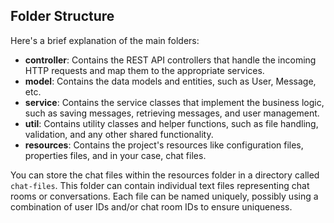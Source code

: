 ## Folder Structure

Here's a brief explanation of the main folders:

- **controller**: Contains the REST API controllers that handle the incoming HTTP requests and map them to the appropriate services.
- **model**: Contains the data models and entities, such as User, Message, etc.
- **service**: Contains the service classes that implement the business logic, such as saving messages, retrieving messages, and user management.
- **util**: Contains utility classes and helper functions, such as file handling, validation, and any other shared functionality.
- **resources**: Contains the project's resources like configuration files, properties files, and in your case, chat files.

You can store the chat files within the resources folder in a directory called `chat-files`. This folder can contain individual text files representing chat rooms or conversations. Each file can be named uniquely, possibly using a combination of user IDs and/or chat room IDs to ensure uniqueness.
